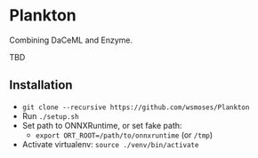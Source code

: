 # Plankton

Combining DaCeML and Enzyme.

TBD

## Installation

* `git clone --recursive https://github.com/wsmoses/Plankton`
* Run `./setup.sh`
* Set path to ONNXRuntime, or set fake path:
  * `export ORT_ROOT=/path/to/onnxruntime` (or `/tmp`)
* Activate virtualenv: `source ./venv/bin/activate`

